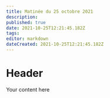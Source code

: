 ```yaml
---
title: Matinée du 25 octobre 2021
description: 
published: true
date: 2021-10-25T12:21:45.182Z
tags: 
editor: markdown
dateCreated: 2021-10-25T12:21:45.182Z
---
```


# Header
Your content here